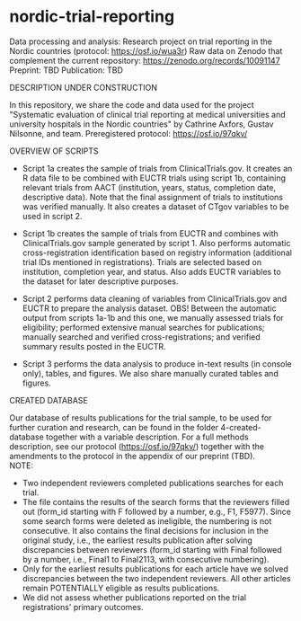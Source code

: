# nordic-trial-reporting
Data processing and analysis: Research project on trial reporting in the Nordic countries (protocol: https://osf.io/wua3r)
Raw data on Zenodo that complement the current repository: https://zenodo.org/records/10091147
Preprint: TBD
Publication: TBD

DESCRIPTION UNDER CONSTRUCTION

In this repository, we share the code and data used for the project "Systematic evaluation of clinical trial reporting at medical universities and university hospitals in the Nordic countries" by Cathrine Axfors, Gustav Nilsonne, and team. Preregistered protocol: https://osf.io/97qkv/

OVERVIEW OF SCRIPTS

- Script 1a creates the sample of trials from ClinicalTrials.gov. It creates an R data file to be combined with EUCTR trials using script 1b, containing relevant trials from AACT (institution, years, status, completion date, descriptive data). Note that the final assignment of trials to institutions was verified manually. It also creates a dataset of CTgov variables to be used in script 2.

- Script 1b creates the sample of trials from EUCTR and combines with ClinicalTrials.gov sample generated by script 1. Also performs automatic cross-registration identification based on registry information (additional trial IDs mentioned in registrations). Trials are selected based on institution, completion year, and status. Also adds EUCTR variables to the dataset for later descriptive purposes.

- Script 2 performs data cleaning of variables from ClinicalTrials.gov and EUCTR to prepare the analysis dataset.
OBS! Between the automatic output from scripts 1a-1b and this one, we manually assessed trials for eligibility; performed extensive manual searches for publications; manually searched and verified cross-registrations; and verified summary results posted in the EUCTR.

- Script 3 performs the data analysis to produce in-text results (in console only), tables, and figures. We also share manually curated tables and figures.

CREATED DATABASE

Our database of results publications for the trial sample, to be used for further curation and research, can be found in the folder 4-created-database together with a variable description. For a full methods description, see our protocol (https://osf.io/97qkv/) together with the amendments to the protocol in the appendix of our preprint (TBD).  
NOTE: 
- Two independent reviewers completed publications searches for each trial.
- The file contains the results of the search forms that the reviewers filled out (form_id starting with F followed by a number, e.g., F1, F5977). Since some search forms were deleted as ineligible, the numbering is not consecutive. It also contains the final decisions for inclusion in the original study, i.e., the earliest results publication after solving discrepancies between reviewers (form_id starting with Final followed by a number, i.e., Final1 to Final2113, with consecutive numbering).
- Only for the earliest results publications for each article have we solved discrepancies between the two independent reviewers. All other articles remain POTENTIALLY eligible as results publications.
- We did not assess whether publications reported on the trial registrations' primary outcomes.
